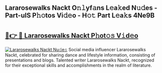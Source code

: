 ## Lararosewalks Nackt O𝚗𝚕yf𝚊ns L𝚎a𝚔ed N𝚞𝚍es - Part-uIS P𝚑𝚘tos Vi𝚍𝚎o - H𝚘𝚝 Part L𝚎a𝚔s 4Ne9B

# <h2><a href="http://kf3lpkh.oniu.top/?m=Lararosewalks+Nackt">🔗👉 🔴 Lararosewalks Nackt P𝚑ot𝚘𝚜 V𝚒d𝚎o</a></h2>

[![Lararosewalks Nackt Nu𝚍e𝚜](https://i.imgur.com/0qMVB7G.gif)](http://kf3lpkh.oniu.top/?m=Lararosewalks+Nackt)
Social media influencer Lararosewalks Nackt, celebrated for sharing dance and lifestyle information, consisting of presentations and blogs. Talented writer Lararosewalks Nackt, recognized for their exceptional skills and accomplishments in the realm of literature.  
